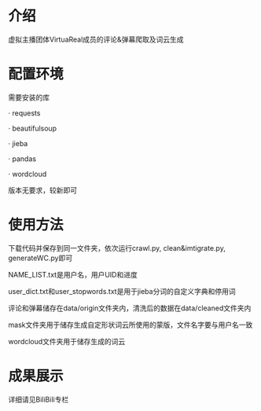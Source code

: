 # 介绍
虚拟主播团体VirtuaReal成员的评论&amp;弹幕爬取及词云生成

# 配置环境
需要安装的库

· requests

· beautifulsoup

· jieba

· pandas

· wordcloud

版本无要求，较新即可

# 使用方法
下载代码并保存到同一文件夹，依次运行crawl.py, clean&amp;imtigrate.py, generateWC.py即可

NAME_LIST.txt是用户名，用户UID和进度

user_dict.txt和user_stopwords.txt是用于jieba分词的自定义字典和停用词

评论和弹幕储存在data/origin文件夹内，清洗后的数据在data/cleaned文件夹内

mask文件夹用于储存生成自定形状词云所使用的蒙版，文件名字要与用户名一致

wordcloud文件夹用于储存生成的词云

# 成果展示
详细请见BiliBili专栏

